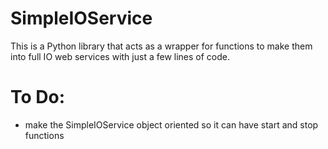 # SimpleIOService
This is a Python library that acts as a wrapper for functions to make them into full IO web services with just a few lines of code.


# To Do:

- make the SimpleIOService object oriented so it can have start and stop functions
